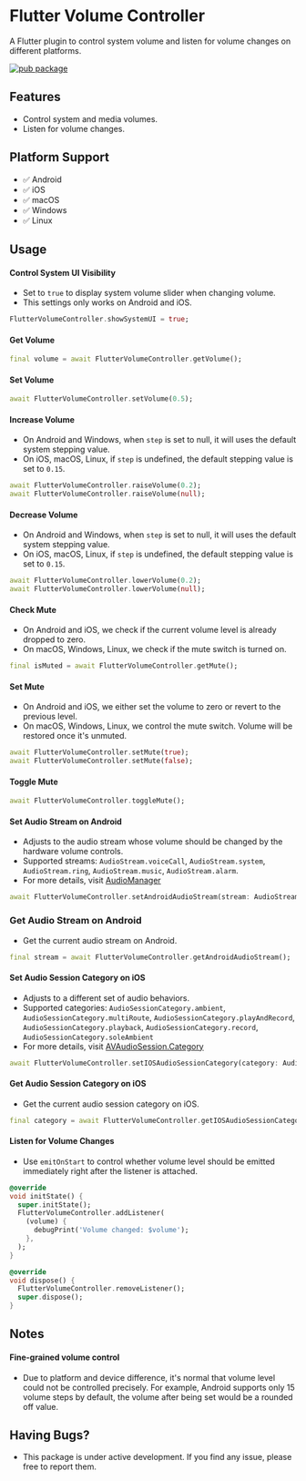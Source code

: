 # Flutter Volume Controller

A Flutter plugin to control system volume and listen for volume changes on different platforms.

[![pub package](https://img.shields.io/pub/v/flutter_volume_controller.svg)](https://pub.dev/packages/flutter_volume_controller)


## Features

- Control system and media volumes.
- Listen for volume changes.

## Platform Support

- ✅ Android
- ✅ iOS
- ✅ macOS
- ✅ Windows
- ✅ Linux

## Usage

#### Control System UI Visibility
- Set to `true` to display system volume slider when changing volume.
- This settings only works on Android and iOS.
```dart
FlutterVolumeController.showSystemUI = true;
```

#### Get Volume
```dart
final volume = await FlutterVolumeController.getVolume();
```

#### Set Volume
```dart
await FlutterVolumeController.setVolume(0.5);
```

#### Increase Volume
- On Android and Windows, when `step` is set to null, it will uses the default system stepping value.
- On iOS, macOS, Linux, if `step` is undefined, the default stepping value is set to `0.15`.
```dart
await FlutterVolumeController.raiseVolume(0.2);
await FlutterVolumeController.raiseVolume(null);
```

#### Decrease Volume
- On Android and Windows, when `step` is set to null, it will uses the default system stepping value.
- On iOS, macOS, Linux, if `step` is undefined, the default stepping value is set to `0.15`.
```dart
await FlutterVolumeController.lowerVolume(0.2);
await FlutterVolumeController.lowerVolume(null);
```

#### Check Mute
- On Android and iOS, we check if the current volume level is already dropped to zero.
- On macOS, Windows, Linux, we check if the mute switch is turned on.
```dart
final isMuted = await FlutterVolumeController.getMute();
```

#### Set Mute
- On Android and iOS, we either set the volume to zero or revert to the previous level.
- On macOS, Windows, Linux, we control the mute switch. Volume will be restored once it's unmuted.
```dart
await FlutterVolumeController.setMute(true);
await FlutterVolumeController.setMute(false);
```

#### Toggle Mute
```dart
await FlutterVolumeController.toggleMute();
```

#### Set Audio Stream on Android
- Adjusts to the audio stream whose volume should be changed by the hardware volume controls.
- Supported streams: `AudioStream.voiceCall`, `AudioStream.system`, `AudioStream.ring`, `AudioStream.music`, `AudioStream.alarm`.
- For more details, visit [AudioManager](https://developer.android.com/reference/android/media/AudioManager)
```dart
await FlutterVolumeController.setAndroidAudioStream(stream: AudioStream.system);
```

### Get Audio Stream on Android
- Get the current audio stream on Android.
```dart
final stream = await FlutterVolumeController.getAndroidAudioStream();
```

#### Set Audio Session Category on iOS
- Adjusts to a different set of audio behaviors.
- Supported categories: `AudioSessionCategory.ambient`, `AudioSessionCategory.multiRoute`, `AudioSessionCategory.playAndRecord`, `AudioSessionCategory.playback`, `AudioSessionCategory.record`, `AudioSessionCategory.soleAmbient`
- For more details, visit [AVAudioSession.Category](https://developer.apple.com/documentation/avfaudio/avaudiosession/category)
```dart
await FlutterVolumeController.setIOSAudioSessionCategory(category: AudioSessionCategory.playback);
```

#### Get Audio Session Category on iOS
- Get the current audio session category on iOS.
```dart
final category = await FlutterVolumeController.getIOSAudioSessionCategory();
```

#### Listen for Volume Changes
- Use `emitOnStart` to control whether volume level should be emitted immediately right after the listener is attached.
```dart
@override
void initState() {
  super.initState();
  FlutterVolumeController.addListener(
    (volume) {
      debugPrint('Volume changed: $volume');
    },
  );
}

@override
void dispose() {
  FlutterVolumeController.removeListener();
  super.dispose();
}
```

## Notes
#### Fine-grained volume control
- Due to platform and device difference, it's normal that volume level could not be controlled precisely.
For example, Android supports only 15 volume steps by default, the volume after being set would be a rounded off value.


## Having Bugs?
- This package is under active development. If you find any issue, please free to report them.